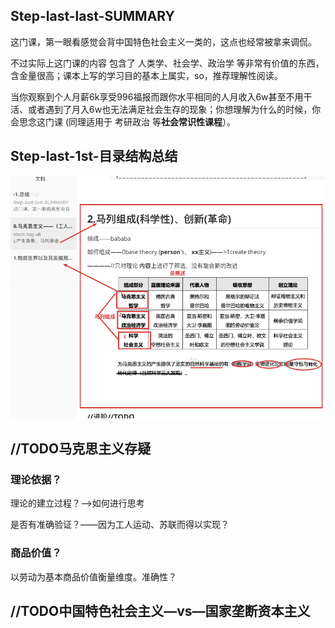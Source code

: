 ## Step-last-last-SUMMARY

这门课，第一眼看感觉会背中国特色社会主义一类的，这点也经常被拿来调侃。

不过实际上这门课的内容 包含了 人类学、社会学、政治学 等非常有价值的东西，含金量很高；课本上写的学习目的基本上属实，so，推荐理解性阅读。

当你观察到个人月薪6k享受996福报而跟你水平相同的人月收入6w甚至不用干活、或者遇到了月入6w也无法满足社会生存的现象；你想理解为什么的时候，你会思念这门课 (同理适用于 考研政治 等**社会常识性课程**）。







## Step-last-1st-目录结构总结

![image-20190927130008847](assets/image-20190927130008847.png)







## //TODO马克思主义存疑



### 理论依据？

理论的建立过程？——>如何进行思考

是否有准确验证？——因为工人运动、苏联而得以实现？











### 商品价值？

以劳动为基本商品价值衡量维度。准确性？















## //TODO中国特色社会主义—vs—国家垄断资本主义











